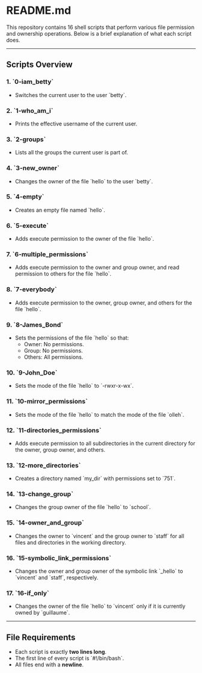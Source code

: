 # README.md

This repository contains 16 shell scripts that perform various file permission and ownership operations. Below is a brief explanation of what each script does.

---

## Scripts Overview

### 1. \`0-iam_betty\`
- Switches the current user to the user \`betty\`.

### 2. \`1-who_am_i\`
- Prints the effective username of the current user.

### 3. \`2-groups\`
- Lists all the groups the current user is part of.

### 4. \`3-new_owner\`
- Changes the owner of the file \`hello\` to the user \`betty\`.

### 5. \`4-empty\`
- Creates an empty file named \`hello\`.

### 6. \`5-execute\`
- Adds execute permission to the owner of the file \`hello\`.

### 7. \`6-multiple_permissions\`
- Adds execute permission to the owner and group owner, and read permission to others for the file \`hello\`.

### 8. \`7-everybody\`
- Adds execute permission to the owner, group owner, and others for the file \`hello\`.

### 9. \`8-James_Bond\`
- Sets the permissions of the file \`hello\` so that:
  - Owner: No permissions.
  - Group: No permissions.
  - Others: All permissions.

### 10. \`9-John_Doe\`
- Sets the mode of the file \`hello\` to \`-rwxr-x-wx\`.

### 11. \`10-mirror_permissions\`
- Sets the mode of the file \`hello\` to match the mode of the file \`olleh\`.

### 12. \`11-directories_permissions\`
- Adds execute permission to all subdirectories in the current directory for the owner, group owner, and others.

### 13. \`12-more_directories\`
- Creates a directory named \`my_dir\` with permissions set to \`751\`.

### 14. \`13-change_group\`
- Changes the group owner of the file \`hello\` to \`school\`.

### 15. \`14-owner_and_group\`
- Changes the owner to \`vincent\` and the group owner to \`staff\` for all files and directories in the working directory.

### 16. \`15-symbolic_link_permissions\`
- Changes the owner and group owner of the symbolic link \`\_hello\` to \`vincent\` and \`staff\`, respectively.

### 17. \`16-if_only\`
- Changes the owner of the file \`hello\` to \`vincent\` only if it is currently owned by \`guillaume\`.

---

## File Requirements
- Each script is exactly **two lines long**.
- The first line of every script is \`#!/bin/bash\`.
- All files end with a **newline**.
